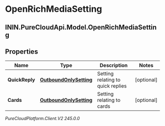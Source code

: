 # OpenRichMediaSetting

## ININ.PureCloudApi.Model.OpenRichMediaSetting

## Properties

|Name | Type | Description | Notes|
|------------ | ------------- | ------------- | -------------|
| **QuickReply** | [**OutboundOnlySetting**](OutboundOnlySetting) | Setting relating to quick replies | [optional] |
| **Cards** | [**OutboundOnlySetting**](OutboundOnlySetting) | Setting relating to cards | [optional] |



_PureCloudPlatform.Client.V2 245.0.0_
